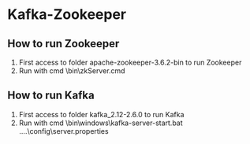 # Kafka-Zookeeper

## How to run Zookeeper
1. First access to folder apache-zookeeper-3.6.2-bin to run Zookeeper
2. Run with cmd \bin\zkServer.cmd

## How to run Kafka
1. First access to folder kafka_2.12-2.6.0 to run Kafka
2. Run with cmd \bin\windows\kafka-server-start.bat ..\..\config\server.properties